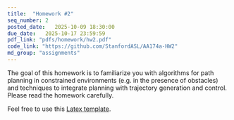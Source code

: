 ```yaml
---
title:  "Homework #2"
seq_number: 2
posted_date:   2025-10-09 18:30:00
due_date:   2025-10-17 23:59:59
pdf_link: "pdfs/homework/hw2.pdf"
code_link: "https://github.com/StanfordASL/AA174a-HW2"
md_group: "assignments"
---
```


The goal of this homework is to familiarize you with algorithms for path planning in constrained environments (e.g. in the presence of obstacles) and techniques to integrate planning with trajectory generation and control. Please read the homework carefully.

Feel free to use this [Latex template](pdfs/homework/hw.tex).
